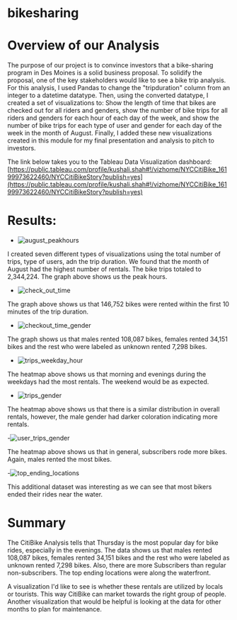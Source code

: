 # bikesharing

# Overview of our Analysis

The purpose of our project is to convince investors that a bike-sharing program in Des Moines is a solid business proposal. To solidify the proposal, one of the key stakeholders would like to see a bike trip analysis. For this analysis, I used Pandas to change the "tripduration" column from an integer to a datetime datatype. Then, using the converted datatype, I created a set of visualizations to:
Show the length of time that bikes are checked out for all riders and genders, show the number of bike trips for all riders and genders for each hour of each day of the week, and show the number of bike trips for each type of user and gender for each day of the week in the month of August. Finally, I added these new visualizations created in this module for my final presentation and analysis to pitch to investors.

The link below takes you to the Tableau Data Visualization dashboard:
[https://public.tableau.com/profile/kushali.shah#!/vizhome/NYCCitiBike_16199973622460/NYCCitiBikeStory?publish=yes](https://public.tableau.com/profile/kushali.shah#!/vizhome/NYCCitiBike_16199973622460/NYCCitiBikeStory?publish=yes)

# Results:

- ![august_peakhours](https://github.com/kushalishah/bikesharing/blob/main/august_peakhours.png)

I created seven different types of visualizations using the total number of trips, type of users, adn the trip duration. We found that the month of August had the highest number of rentals. The bike trips totaled to 2,344,224. The graph above shows us the peak hours.

- ![check_out_time](https://github.com/kushalishah/bikesharing/blob/main/checkout_time_users.png)

The graph above shows us that 146,752 bikes were rented within the first 10 minutes of the trip duration.

- ![checkout_time_gender](https://github.com/kushalishah/bikesharing/blob/main/checkout_time_gender.png)

The graph shows us that males rented 108,087 bikes, females rented 34,151 bikes and the rest who were labeled as unknown rented 7,298 bikes.

- ![trips_weekday_hour](https://github.com/kushalishah/bikesharing/blob/main/trips_weekday_hour.png)

The heatmap above shows us that morning and evenings during the weekdays had the most rentals. The weekend would be as expected.

- ![trips_gender](https://github.com/kushalishah/bikesharing/blob/main/trips_gender.png)

The heatmap above shows us that there is a similar distribution in overall rentals, however, the male gender had darker coloration indicating more rentals.

-![user_trips_gender](https://github.com/kushalishah/bikesharing/blob/main/user_trips_gender.png)

The heatmap above shows us that in general, subscribers rode more bikes. Again, males rented the most bikes.

-![top_ending_locations](https://github.com/kushalishah/bikesharing/blob/main/top_ending_locations.png)

This additional dataset was interesting as we can see that most bikers ended their rides near the water.

# Summary

The CitiBike Analysis tells that Thursday is the most popular day for bike rides, especially in the evenings. The data shows us that males rented 108,087 bikes, females rented 34,151 bikes and the rest who were labeled as unknown rented 7,298 bikes. Also, there are more Subscribers than regular non-subscribers. The top ending locations were along the waterfront. 

A visualization I'd like to see is whether these rentals are utilized by locals or tourists. This way CitiBike can market towards the right group of people. Another visualization that would be helpful is looking at the data for other months to plan for maintenance.
